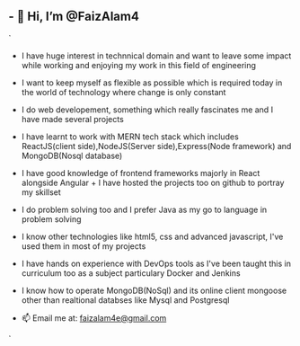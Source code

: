 ## - 👋 Hi, I’m @FaizAlam4
`

- I have huge interest in technnical domain and want to leave some impact while working and enjoying my work in this field of engineering
- I want to keep myself as flexible as possible which is required today in the world of technology where change is only constant
- I do web developement, something which really fascinates me and I have made several projects
- I have learnt to work with MERN tech stack which includes ReactJS(client side),NodeJS(Server side),Express(Node framework) and MongoDB(Nosql database)
- I have good knowledge of frontend frameworks majorly in React alongside Angular + I have hosted the projects too on github to portray my skillset
- I do problem solving too and I prefer Java as my go to language in problem solving
- I know other technologies like html5, css and advanced javascript, I've used them in most of my projects
- I have hands on experience with DevOps tools as I've been taught this in curriculum too as a subject particulary Docker and Jenkins
- I know how to operate MongoDB(NoSql) and its online client mongoose other than realtional databses like Mysql and Postgresql

- 📫 Email me at: faizalam4e@gmail.com
           
`
<!---
FaizAlam4/FaizAlam4 is a ✨ special ✨ repository because its `README.md` (this file) appears on your GitHub profile.
You can click the Preview link to take a look at your changes.
--->
